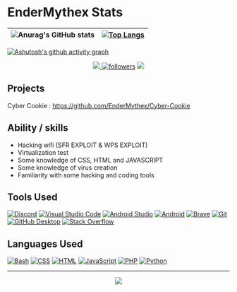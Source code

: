<h1>EnderMythex Stats</h1>

| ![Anurag's GitHub stats](https://github-readme-stats.vercel.app/api?username=EnderMythex&show_icons=true&theme=transparent) | [![Top Langs](https://github-readme-stats.vercel.app/api/top-langs/?username=EnderMythex&layout=donut&theme=transparent)](https://github.com/anuraghazra/github-readme-stats) |
| ------------- | ------------- |

[![Ashutosh's github activity graph](https://github-readme-activity-graph.vercel.app/graph?username=EnderMythex&theme=react-dark)](https://github.com/ashutosh00710/github-readme-activity-graph)

<div align="center">
<a href="https://github.com/antonkomarev/github-profile-views-counter">
    <img src="https://komarev.com/ghpvc/?username=EnderMythex&style=for-the-badge"> <a href="https://github.com/EnderMythex?tab=followers">
    <img alt="followers" title="Follow me on Github" src="https://custom-icon-badges.demolab.com/github/followers/EnderMythex?color=236ad3&labelColor=White&style=for-the-badge&logo=person-add&label=Follow&logoColor=white"/></a>
    <a href="https://twitter.com/Endermythex7"><img src="https://img.shields.io/twitter/follow/Endermythex7?color=236ad3&label=%40EnderMythex7&logo=twitter&logoColor=White&style=for-the-badge"></a>
</a>
</div>

<h2>Projects</h2>

Cyber Cookie : https://github.com/EnderMythex/Cyber-Cookie </p>

<h2>Ability / skills</h2>

- Hacking wifi (SFR EXPLOIT & WPS EXPLOIT)
- Virtualization test
- Some knowledge of CSS, HTML and JAVASCRIPT
- Some knowledge of virus creation
- Familiarity with some hacking and coding tools

<h2>Tools Used</h2>

<a href="#"><img alt="Discord" src="https://img.shields.io/badge/-Discord-5865F2.svg?logo=discord&logoColor=white"></a> 
<a href="#"><img alt="Visual Studio Code" src="https://img.shields.io/badge/Visual%20Studio%20Code-0078d7.svg?logo=visual-studio-code&logoColor=white"></a> 
<a href="#"><img alt="Android Studio" src="https://img.shields.io/badge/Android%20Studio-008678.svg?logo=android-studio&logoColor=white"></a> 
<a href="#"><img alt="Android" src="https://img.shields.io/badge/Android-3DDC84?logo=android&logoColor=white"></a> 
<a href="#"><img alt="Brave" src="https://img.shields.io/badge/-Brave-FB542B?logo=brave&logoColor=white"></a> 
<a href="#"><img alt="Git" src="https://img.shields.io/badge/Git-F05033.svg?logo=git&logoColor=white"></a> 
<a href="#"><img alt="GitHub Desktop" src="https://img.shields.io/badge/GitHub%20Desktop-8034A9.svg?logo=github&logoColor=white"></a> 
<a href="#"><img alt="Stack Overflow" src="https://img.shields.io/badge/-Stack%20Overflow-FE7A16?logo=stack-overflow&logoColor=white"></a>

<h2>Languages Used</h2>

<a href="https://github.com/search?q=user%3ADenverCoder1+language%3Abash"><img alt="Bash" src="https://img.shields.io/badge/Bash-121011.svg?logo=gnu-bash&logoColor=white"></a> <a href="https://github.com/search?q=user%3ADenverCoder1+language%3Acss"><img alt="CSS" src="https://img.shields.io/badge/CSS-1572B6.svg?logo=css3&logoColor=white"></a> <a href="https://github.com/search?q=user%3ADenverCoder1+language%3Ahtml"><img alt="HTML" src="https://img.shields.io/badge/HTML-E34F26.svg?logo=html5&logoColor=white"></a> <a href="https://github.com/search?q=user%3ADenverCoder1+language%3Ajavascript"><img alt="JavaScript" src="https://img.shields.io/badge/JavaScript-F7DF1E.svg?logo=javascript&logoColor=black"></a> <a href="https://github.com/search?q=user%3ADenverCoder1+language%3Aphp"><img alt="PHP" src="https://img.shields.io/badge/PHP-777BB4.svg?logo=php&logoColor=white"></a> <a href="https://github.com/search?q=user%3ADenverCoder1+language%3Apython"><img alt="Python" src="https://img.shields.io/badge/Python-14354C.svg?logo=python&logoColor=white"></a> 

<hr>

<p align="center">
  <img src="https://1.bp.blogspot.com/-lKJKpqe85y4/XVVYr9-WHRI/AAAAAAAAB9M/-h245-Fg-nYbZqvO0RV0tlfhxQ8sqvEawCLcBGAs/s1600/Sampler.gif">
</p>
